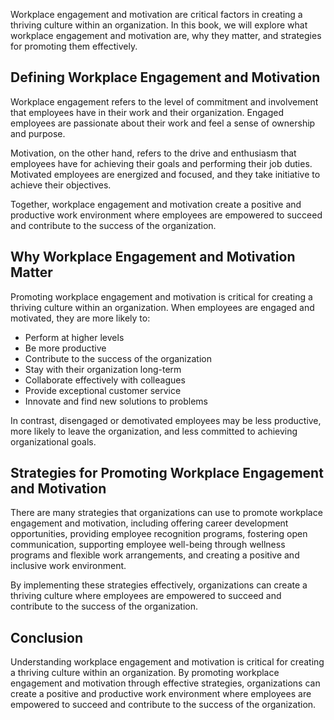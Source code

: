 
Workplace engagement and motivation are critical factors in creating a thriving culture within an organization. In this book, we will explore what workplace engagement and motivation are, why they matter, and strategies for promoting them effectively.

Defining Workplace Engagement and Motivation
--------------------------------------------

Workplace engagement refers to the level of commitment and involvement that employees have in their work and their organization. Engaged employees are passionate about their work and feel a sense of ownership and purpose.

Motivation, on the other hand, refers to the drive and enthusiasm that employees have for achieving their goals and performing their job duties. Motivated employees are energized and focused, and they take initiative to achieve their objectives.

Together, workplace engagement and motivation create a positive and productive work environment where employees are empowered to succeed and contribute to the success of the organization.

Why Workplace Engagement and Motivation Matter
----------------------------------------------

Promoting workplace engagement and motivation is critical for creating a thriving culture within an organization. When employees are engaged and motivated, they are more likely to:

* Perform at higher levels
* Be more productive
* Contribute to the success of the organization
* Stay with their organization long-term
* Collaborate effectively with colleagues
* Provide exceptional customer service
* Innovate and find new solutions to problems

In contrast, disengaged or demotivated employees may be less productive, more likely to leave the organization, and less committed to achieving organizational goals.

Strategies for Promoting Workplace Engagement and Motivation
------------------------------------------------------------

There are many strategies that organizations can use to promote workplace engagement and motivation, including offering career development opportunities, providing employee recognition programs, fostering open communication, supporting employee well-being through wellness programs and flexible work arrangements, and creating a positive and inclusive work environment.

By implementing these strategies effectively, organizations can create a thriving culture where employees are empowered to succeed and contribute to the success of the organization.

Conclusion
----------

Understanding workplace engagement and motivation is critical for creating a thriving culture within an organization. By promoting workplace engagement and motivation through effective strategies, organizations can create a positive and productive work environment where employees are empowered to succeed and contribute to the success of the organization.

